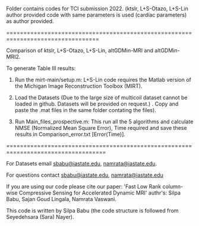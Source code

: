 Folder contains codes for TCI submission 2022. 
(ktslr, L+S-Otazo, L+S-Lin author provided code with same parameters is used (cardiac parameters) as author provided.

=================================================================================

Comparison of ktslr, L+S-Otazo, L+S-Lin, altGDMin-MRI and altGDMin-MRI2.

To generate Table III  results:

1.  Run the mirt-main/setup.m: L+S-Lin code requires the Matlab version of the Michigan Image Reconstruction Toolbox (MIRT).

2. Load the Datasets (Due to the large size of multicoil dataset cannot be loaded in github. Datasets will be provided on request.) . Copy and paste the .mat files in the same folder contating the files).

3.  Run Main_files_prospective.m: This run all the 5 algorithms and calculate NMSE (Normalized Mean Square Error), Time required and save these results in Comparison_error.txt [Error(Time)].


===================================================================================

For Datasets email sbabu@iastate.edu, namrata@iastate.edu. 

For questions contact sbabu@iastate.edu, namrata@iastate.edu

If you are using our code please cite our paper: 'Fast Low Rank column-wise Compressive Sensing for Accelerated Dynamic MRI' authr's: Silpa Babu, Sajan Goud Lingala, Namrata Vaswani.

This code is written by Silpa Babu (the code structure is followed from Seyedehsara (Sara) Nayer).
